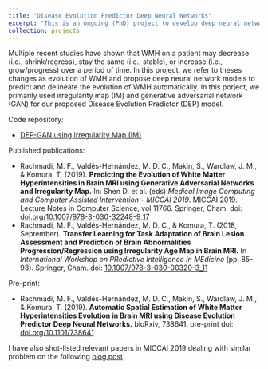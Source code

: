 ```yaml
---
title: "Disease Evolution Predictor Deep Neural Networks"
excerpt: "This is an ongoing (PhD) project to develop deep neural network models for predicting and delineating white matter hyperintensities (WMH) evolution in T2-FLAIR brain MRI. <br/><img src='/images/dep-gans-2critics-schematic.png'>"
collection: projects
---
```


Multiple recent studies have shown that WMH on a patient may decrease (i.e., shrink/regress), stay the same (i.e., stable), or increase (i.e., grow/progress) over a period of time. In this project, we refer to theses changes as evolution of WMH and propose deep neural network models to predict and delineate the evolution of WMH automatically. In this porject, we primarily used irregularity map (IM) and generative adversarial network (GAN) for our proposed Disease Evolution Predictor (DEP) model.

Code repository:
 - [DEP-GAN using Irregularity Map (IM)](https://github.com/febrianrachmadi/dep-gan-im)

Published publications: 
 - Rachmadi, M. F., Valdés-Hernández, M. D. C., Makin, S., Wardlaw, J. M., & Komura, T. (2019). **Predicting the Evolution of White Matter Hyperintensities in Brain MRI using Generative Adversarial Networks and Irregularity Map.** In: Shen D. et al. (eds) _Medical Image Computing and Computer Assisted Intervention – MICCAI 2019_. MICCAI 2019. Lecture Notes in Computer Science, vol 11766. Springer, Cham. doi: [doi.org/10.1007/978-3-030-32248-9_17](https://doi.org/10.1007/978-3-030-32248-9_17)
 - Rachmadi, M. F., Valdés-Hernández, M. D. C., & Komura, T. (2018, September). **Transfer Learning for Task Adaptation of Brain Lesion Assessment and Prediction of Brain Abnormalities Progression/Regression using Irregularity Age Map in Brain MRI.** In _International Workshop on PRedictive Intelligence In MEdicine_ (pp. 85-93). Springer, Cham. doi: [10.1007/978-3-030-00320-3_11](10.1007/978-3-030-00320-3_11)
 
Pre-print: 
 - Rachmadi, M. F., Valdés-Hernández, M. D. C., Makin, S., Wardlaw, J. M., & Komura, T. (2019). **Automatic Spatial Estimation of White Matter Hyperintensities Evolution in Brain MRI using Disease Evolution Predictor Deep Neural Networks.** bioRxiv, 738641. pre-print doi: [doi.org/10.1101/738641](https://doi.org/10.1101/738641)

I have also shot-listed relevant papers in MICCAI 2019 dealing with similar problem on the following [blog post](https://febrianrachmadi.github.io/posts/2019/010/blog-post-1/).
